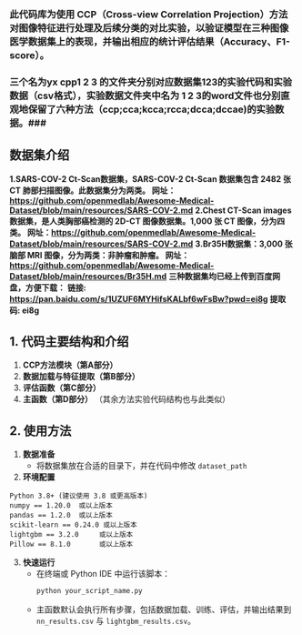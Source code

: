 

### 此代码库为使用 **CCP（Cross-view Correlation Projection）方法** 对图像特征进行处理及后续分类的对比实验，以验证模型在三种图像医学数据集上的表现，并输出相应的统计评估结果（Accuracy、F1-score）。

### 三个名为yx cpp1 2 3 的文件夹分别对应数据集123的实验代码和实验数据（csv格式），实验数据文件夹中名为 1 2 3的word文件也分别直观地保留了六种方法（ccp;cca;kcca;rcca;dcca;dccae)的实验数据。###

## 数据集介绍
**1.SARS-COV-2 Ct-Scan数据集，SARS-COV-2 Ct-Scan 数据集包含 2482 张 CT 肺部扫描图像。此数据集分为两类。
网址：https://github.com/openmedlab/Awesome-Medical-Dataset/blob/main/resources/SARS-COV-2.md**
**2.Chest CT-Scan images数据集，是人类胸部癌检测的 2D-CT 图像数据集。1,000 张 CT 图像，分为四类。
网址：https://github.com/openmedlab/Awesome-Medical-Dataset/blob/main/resources/SARS-COV-2.md**
**3.Br35H数据集：3,000 张脑部 MRI 图像，分为两类：非肿瘤和肿瘤。
网址：https://github.com/openmedlab/Awesome-Medical-Dataset/blob/main/resources/Br35H.md**
**三种数据集均已经上传到百度网盘，方便下载：**
**链接: https://pan.baidu.com/s/1UZUF6MYHifsKALbf6wFsBw?pwd=ei8g 提取码: ei8g**
## 1. 代码主要结构和介绍
1. **CCP方法模块（第A部分）**  
2. **数据加载与特征提取（第B部分）**  
3. **评估函数（第C部分）**  
4. **主函数（第D部分）**
   （其余方法实验代码结构也与此类似）
   

## 2. 使用方法

1. **数据准备**  
   - 将数据集放在合适的目录下，并在代码中修改 `dataset_path`
2. **环境配置**  
```plaintext
Python 3.8+ (建议使用 3.8 或更高版本)
numpy == 1.20.0  或以上版本
pandas == 1.2.0  或以上版本
scikit-learn == 0.24.0 或以上版本
lightgbm == 3.2.0     或以上版本
Pillow == 8.1.0       或以上版本
```

3. **快速运行**  
   - 在终端或 Python IDE 中运行该脚本：  
     ```bash
     python your_script_name.py
     ```
   - 主函数默认会执行所有步骤，包括数据加载、训练、评估，并输出结果到 `nn_results.csv` 与 `lightgbm_results.csv`。  



